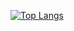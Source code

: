 [![Top Langs](https://github-readme-stats.vercel.app/api/top-langs/?username=opepelab
)](https://github.com/anuraghazra/github-readme-stats)
